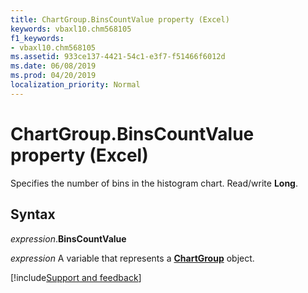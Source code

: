 ```yaml
---
title: ChartGroup.BinsCountValue property (Excel)
keywords: vbaxl10.chm568105
f1_keywords:
- vbaxl10.chm568105
ms.assetid: 933ce137-4421-54c1-e3f7-f51466f6012d
ms.date: 06/08/2019
ms.prod: 04/20/2019
localization_priority: Normal
---
```



# ChartGroup.BinsCountValue property (Excel)

Specifies the number of bins in the histogram chart. Read/write **Long**.


## Syntax

_expression_.**BinsCountValue**

_expression_ A variable that represents a **[ChartGroup](Excel.ChartGroup(object).md)** object.




[!include[Support and feedback](~/includes/feedback-boilerplate.md)]